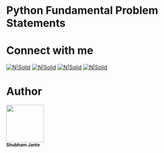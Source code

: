 # Python Fundamental Problem Statements


# Connect with me

[![N|Solid](https://cpythonian.files.wordpress.com/2018/04/facebook.png)](https://facebook.com/janteshubham)
[![N|Solid](https://cpythonian.files.wordpress.com/2018/04/linkedin.png)](http://linkedin.com/in/shubhamjante)
[![N|Solid](https://cpythonian.files.wordpress.com/2018/04/instagram.png)](http://instagram.com/janteshubham)
[![N|Solid](https://cpythonian.files.wordpress.com/2018/04/twitter.png)](http://twitter.com/shubham_jante)

# Author
[<img src="https://avatars3.githubusercontent.com/u/14140328?s=460&v=4" width="100px;"/><br /><sub><b>Shubham Jante</b></sub>](https://github.com/shubhamjante)
